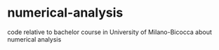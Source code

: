 # numerical-analysis
code relative to bachelor course in University of Milano-Bicocca about numerical analysis
